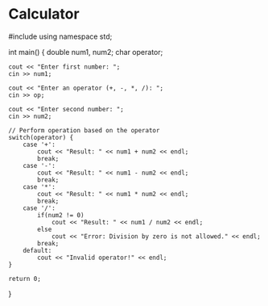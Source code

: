 # Calculator
#include <iostream>
using namespace std;

int main() {
    double num1, num2;
    char operator;

    
    cout << "Enter first number: ";
    cin >> num1;

    cout << "Enter an operator (+, -, *, /): ";
    cin >> op;

    cout << "Enter second number: ";
    cin >> num2;

    // Perform operation based on the operator
    switch(operator) {
        case '+':
            cout << "Result: " << num1 + num2 << endl;
            break;
        case '-':
            cout << "Result: " << num1 - num2 << endl;
            break;
        case '*':
            cout << "Result: " << num1 * num2 << endl;
            break;
        case '/':
            if(num2 != 0)
                cout << "Result: " << num1 / num2 << endl;
            else
                cout << "Error: Division by zero is not allowed." << endl;
            break;
        default:
            cout << "Invalid operator!" << endl;
    }

    return 0;
}
